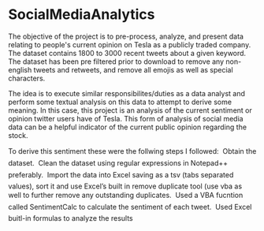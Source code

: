 # SocialMediaAnalytics

The objective of the project is to pre-process, analyze, and present data relating to people's current opinion on Tesla as a publicly traded company. The dataset contains 1800 to 3000 recent tweets about a given keyword. The dataset has been pre filtered prior to download to remove any non-english tweets and retweets, and remove all emojis as well as special characters.

The idea is to execute similar responsibilites/duties as a data analyst and perform some textual analysis on this data to attempt to derive some meaning. In this case, this project is an analysis of the current sentiment or opinion twitter users have of Tesla. This form of analysis of social media data can be a helpful indicator of the current public opinion regarding the stock.


To derive this sentiment these were the follwing steps I followed:
 Obtain the dataset.
 Clean the dataset using regular expressions in Notepad++ preferably.
 Import the data into Excel saving as a tsv (tabs separated values), sort it and use Excel’s built in remove duplicate tool (use vba as well to further remove any outstanding duplicates.
 Used a VBA fucntion called SentimentCalc to calculate the sentiment of each tweet.
 Used Excel buitl-in formulas to analyze the results
